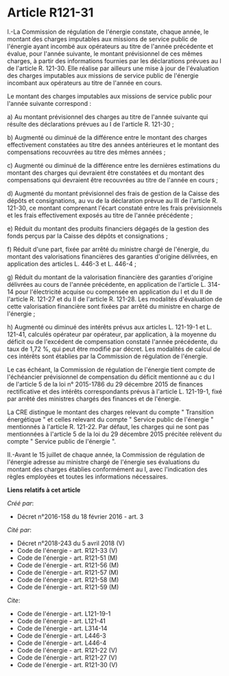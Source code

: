 # Article R121-31

I.-La Commission de régulation de l'énergie constate, chaque année, le montant des charges imputables aux missions de service
public de l'énergie ayant incombé aux opérateurs au titre de l'année précédente et évalue, pour l'année suivante, le montant
prévisionnel de ces mêmes charges, à partir des informations fournies par les déclarations prévues au I de l'article R.
121-30. Elle réalise par ailleurs une mise à jour de l'évaluation des charges imputables aux missions de service public de
l'énergie incombant aux opérateurs au titre de l'année en cours. 

Le montant des charges imputables aux missions de service public pour l'année suivante correspond : 

a) Au montant prévisionnel des charges au titre de l'année suivante qui résulte des déclarations prévues au I de l'article R.
121-30 ; 

b) Augmenté ou diminué de la différence entre le montant des charges effectivement constatées au titre des années antérieures
et le montant des compensations recouvrées au titre des mêmes années ; 

c) Augmenté ou diminué de la différence entre les dernières estimations du montant des charges qui devraient être constatées
et du montant des compensations qui devraient être recouvrées au titre de l'année en cours ; 

d) Augmenté du montant prévisionnel des frais de gestion de la Caisse des dépôts et consignations, au vu de la déclaration
prévue au III de l'article R. 121-30, ce montant comprenant l'écart constaté entre les frais prévisionnels et les frais
effectivement exposés au titre de l'année précédente ; 

e) Réduit du montant des produits financiers dégagés de la gestion des fonds perçus par la Caisse des dépôts et
consignations ; 

f) Réduit d'une part, fixée par arrêté du ministre chargé de l'énergie, du montant des valorisations financières des
garanties d'origine délivrées, en application des articles L. 446-3 et L. 446-4 ; 

g) Réduit du montant de la valorisation financière des garanties d'origine délivrées au cours de l'année précédente, en
application de l'article L. 314-14 pour l'électricité acquise ou compensée en application du I et du II de l'article R.
121-27 et du II de l'article R. 121-28. Les modalités d'évaluation de cette valorisation financière sont fixées par arrêté du
ministre en charge de l'énergie ; 

h) Augmenté ou diminué des intérêts prévus aux articles L. 121-19-1 et L. 121-41, calculés opérateur par opérateur, par
application, à la moyenne du déficit ou de l'excédent de compensation constaté l'année précédente, du taux de 1,72 %, qui
peut être modifié par décret. Les modalités de calcul de ces intérêts sont établies par la Commission de régulation de
l'énergie. 

Le cas échéant, la Commission de régulation de l'énergie tient compte de l'échéancier prévisionnel de compensation du déficit
mentionné au c du I de l'article 5 de la loi n° 2015-1786 du 29 décembre 2015 de finances rectificative et des intérêts
correspondants prévus à l'article L. 121-19-1, fixé par arrêté des ministres chargés des finances et de l'énergie. 

La CRE distingue le montant des charges relevant du compte " Transition énergétique " et celles relevant du compte " Service
public de l'énergie " mentionnés à l'article R. 121-22. Par défaut, les charges qui ne sont pas mentionnées à l'article 5 de
la loi du 29 décembre 2015 précitée relèvent du compte " Service public de l'énergie ". 

II.-Avant le 15 juillet de chaque année, la Commission de régulation de l'énergie adresse au ministre chargé de l'énergie ses
évaluations du montant des charges établies conformément au I, avec l'indication des règles employées et toutes les
informations nécessaires.

**Liens relatifs à cet article**

_Créé par_:

  - Décret n°2016-158 du 18 février 2016 - art. 3

_Cité par_:

  - Décret n°2018-243 du 5 avril 2018 (V)
  - Code de l'énergie - art. R121-33 (V)
  - Code de l'énergie - art. R121-51 (M)
  - Code de l'énergie - art. R121-56 (M)
  - Code de l'énergie - art. R121-57 (M)
  - Code de l'énergie - art. R121-58 (M)
  - Code de l'énergie - art. R121-59 (M)

_Cite_:

  - Code de l'énergie - art. L121-19-1
  - Code de l'énergie - art. L121-41
  - Code de l'énergie - art. L314-14
  - Code de l'énergie - art. L446-3
  - Code de l'énergie - art. L446-4
  - Code de l'énergie - art. R121-22 (V)
  - Code de l'énergie - art. R121-27 (V)
  - Code de l'énergie - art. R121-30 (V)
